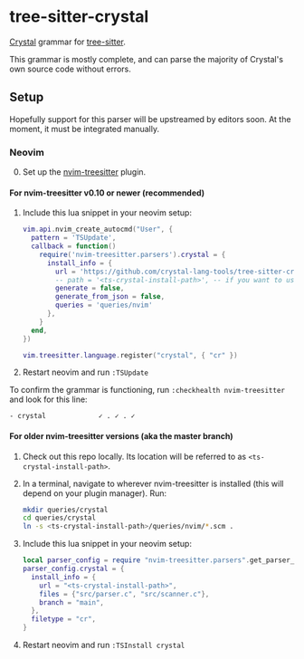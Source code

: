 # tree-sitter-crystal

[Crystal](https://crystal-lang.org/) grammar for [tree-sitter](https://github.com/tree-sitter/tree-sitter).

This grammar is mostly complete, and can parse the majority of Crystal's own source code without errors.

## Setup

Hopefully support for this parser will be upstreamed by editors soon. At the moment, it must be integrated manually.

### Neovim

0. Set up the [nvim-treesitter](https://github.com/nvim-treesitter/nvim-treesitter/tree/main) plugin.

#### For nvim-treesitter v0.10 or newer (recommended)

1. Include this lua snippet in your neovim setup:

   ```lua
   vim.api.nvim_create_autocmd("User", {
     pattern = 'TSUpdate',
     callback = function()
       require('nvim-treesitter.parsers').crystal = {
         install_info = {
           url = 'https://github.com/crystal-lang-tools/tree-sitter-crystal',
           -- path = '<ts-crystal-install-path>', -- if you want to use a local version instead
           generate = false,
           generate_from_json = false,
           queries = 'queries/nvim'
         },
       }
     end,
   })

   vim.treesitter.language.register("crystal", { "cr" })
   ```

2. Restart neovim and run `:TSUpdate`

To confirm the grammar is functioning, run `:checkhealth nvim-treesitter` and look for this line:

```
- crystal             ✓ . ✓ . ✓
```


#### For older nvim-treesitter versions (aka the master branch)

1. Check out this repo locally. Its location will be referred to as `<ts-crystal-install-path>`.
2. In a terminal, navigate to wherever nvim-treesitter is installed (this will depend on your plugin manager). Run:

   ```bash
   mkdir queries/crystal
   cd queries/crystal
   ln -s <ts-crystal-install-path>/queries/nvim/*.scm .
   ```

3. Include this lua snippet in your neovim setup:

   ```lua
   local parser_config = require "nvim-treesitter.parsers".get_parser_configs()
   parser_config.crystal = {
     install_info = {
       url = "<ts-crystal-install-path>",
       files = {"src/parser.c", "src/scanner.c"},
       branch = "main",
     },
     filetype = "cr",
   }
   ```

4. Restart neovim and run `:TSInstall crystal`
